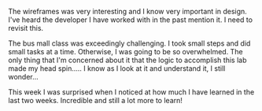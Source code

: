 
The wireframes was very interesting and I know very important in design.  I've
heard the developer I have worked with in the past mention it.  I need to revisit this.

The bus mall class was exceedingly challenging.  I took small steps and did
small tasks at a time.  Otherwise, I was going to be so overwhelmed.  The only
thing that I'm concerned about it that the logic to accomplish this lab made
my head spin.....   I know as I look at it and understand it, I still wonder...

This week I was surprised when I noticed at how much I have learned in the last
two weeks.   Incredible and still a lot more to learn!
